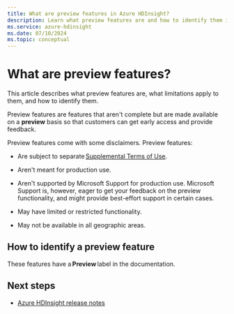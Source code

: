 ```yaml
---
title: What are preview features in Azure HDInsight?
description: Learn what preview features are and how to identify them in Azure HDInsight.
ms.service: azure-hdinsight
ms.date: 07/10/2024
ms.topic: conceptual
---
```


# What are preview features? 

This article describes what preview features are, what limitations apply to them, and how to identify them. 

Preview features are features that aren't complete but are made available on a **preview** basis so that customers can get early access and provide feedback. 

Preview features come with some disclaimers. Preview features:

* Are subject to separate [Supplemental Terms of Use](https://www.microsoft.com/business-applications/legal/supp-powerplatform-preview/).

* Aren't meant for production use.

* Aren't supported by Microsoft Support for production use. Microsoft Support is, however, eager to get your feedback on the preview functionality, and might provide best-effort support in certain cases. 

* May have limited or restricted functionality.

* May not be available in all geographic areas.

## How to identify a preview feature

These features have a **Preview** label in the documentation.

## Next steps

* [Azure HDInsight release notes](./hdinsight-release-notes.md)

